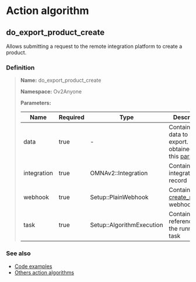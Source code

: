 # Action algorithm

## do_export_product_create

Allows submitting a request to the remote integration platform to create a product.
    
### Definition

> **Name:** do_export_product_create
> 
> **Namespace:** Ov2Anyone
>
> **Parameters:**
> 
> | Name | Required | Type | Description |
> | ---- | -------- | ---- | ----------- |
> | data | true | - | Contains the data to be export. This is obtained from this [parser](../parser-algorithms/parse_from_omna_db_2_api_request_product.md). |
> | integration | true | OMNAv2::Integration | Contains integration record |
> | webhook | true | Setup::PlainWebhook | Contains the [create_product](../webhooks/overview?id=create_product) webhook |
> | task | true | Setup::AlgorithmExecution | Contains a reference to the running task |

### See also
* [Code examples](https://cenit.io/algorithm?f[name][40703][o]=is&f[name][40703][v]=do_export_product_create&f[namespace][40840][o]=starts_with&f[namespace][40840][v]=Ov2)
* [Others action algorithms](overview?id=do_export_product_create)